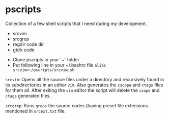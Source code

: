 # pscripts

Collection of a few shell scripts that I need during my development.

* srcvim
* srcgrep
* regdir code dir
* gtdir code

- Clone pscripts in your '~' folder.
- Put following line in your ~/.bashrc file
`alias srcvim=~/pscripts/srcvim.sh`


`srcvim`: Opens all the source files under a directory and recursively found in its subdirectories in an editor `vim`.
Also generates the `cscope` and `ctags` files for them all.
After exiting the `vim` editor the script will delete the `csope` and `ctags` generated files.

`srcgrep`: Runs `greps` the source codes (having preset file extensions mentioned in `srcext.txt` file.


